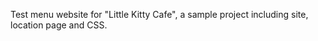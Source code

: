 Test menu website for "Little Kitty Cafe", a sample project including site, location page and CSS.  

